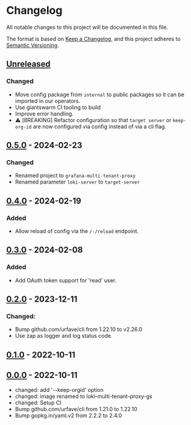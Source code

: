 # Changelog

All notable changes to this project will be documented in this file.

The format is based on [Keep a Changelog](https://keepachangelog.com/en/1.0.0/),
and this project adheres to [Semantic Versioning](https://semver.org/spec/v2.0.0.html).

## [Unreleased]

### Changed

- Move config package from `internal` to public packages so it can be imported in our operators.
- Use giantswarm CI tooling to build
- Improve error handling.
- ⚠️ [BREAKING] Refactor configuration so that `target server` or `keep-org-id` are now configured via config instead of via a cli flag.

## [0.5.0] - 2024-02-23

### Changed

- Renamed project to `grafana-multi-tenant-proxy`
- Renamed parameter `loki-server` to `target-server`

## [0.4.0] - 2024-02-19

### Added

- Allow reload of config via the `/-/reload` endpoint.

## [0.3.0] - 2024-02-08

### Added

- Add OAuth token support for 'read' user.

## [0.2.0] - 2023-12-11

### Changed:

- Bump github.com/urfave/cli from 1.22.10 to v2.26.0
- Use zap as logger and log status code.

## [0.1.0] - 2022-10-11

## [0.0.0] - 2022-10-11

- changed: add '--keep-orgid' option
- changed: image renamed to loki-multi-tenant-proxy-gs
- changed: Setup CI
- Bump github.com/urfave/cli from 1.21.0 to 1.22.10
- Bump gopkg.in/yaml.v2 from 2.2.2 to 2.4.0

[Unreleased]: https://github.com/giantswarm/grafana-multi-tenant-proxy/compare/v0.5.0...HEAD
[0.5.0]: https://github.com/giantswarm/grafana-multi-tenant-proxy/compare/v0.4.0...v0.5.0
[0.4.0]: https://github.com/giantswarm/loki-multi-tenant-proxy/compare/v0.3.0...v0.4.0
[0.3.0]: https://github.com/giantswarm/loki-multi-tenant-proxy/compare/v0.2.0...v0.3.0
[0.2.0]: https://github.com/giantswarm/loki-multi-tenant-proxy/compare/v0.1.0...v0.2.0
[0.1.0]: https://github.com/giantswarm/loki-multi-tenant-proxy/compare/v0.0.0...v0.1.0
[0.0.0]: https://github.com/giantswarm/loki-multi-tenant-proxy/releases/tag/v0.0.0
